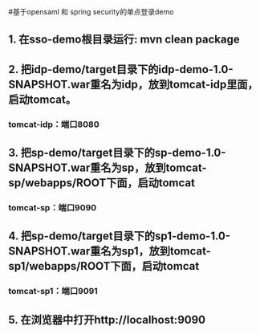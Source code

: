 #基于opensaml 和 spring security的单点登录demo
## 1. 在sso-demo根目录运行: mvn clean package
## 2. 把idp-demo/target目录下的idp-demo-1.0-SNAPSHOT.war重名为idp，放到tomcat-idp里面，启动tomcat。
 ### tomcat-idp：端口8080
## 3. 把sp-demo/target目录下的sp-demo-1.0-SNAPSHOT.war重名为sp，放到tomcat-sp/webapps/ROOT下面，启动tomcat
 ### tomcat-sp：端口9090
## 4. 把sp-demo/target目录下的sp1-demo-1.0-SNAPSHOT.war重名为sp1，放到tomcat-sp1/webapps/ROOT下面，启动tomcat
 ### tomcat-sp1：端口9091
## 5. 在浏览器中打开http://localhost:9090
